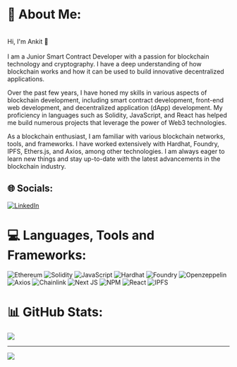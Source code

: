 # 💫 About Me:
<br>Hi, I'm Ankit 👦<br><br>I am a Junior Smart Contract Developer with a passion for blockchain technology and cryptography. I have a deep understanding of how blockchain works and how it can be used to build innovative decentralized applications.

Over the past few years, I have honed my skills in various aspects of blockchain development, including smart contract development, front-end web development, and decentralized application (dApp) development. My proficiency in languages such as Solidity, JavaScript, and React has helped me build numerous projects that leverage the power of Web3 technologies.

As a blockchain enthusiast, I am familiar with various blockchain networks, tools, and frameworks. I have worked extensively with Hardhat, Foundry, IPFS, Ethers.js, and Axios, among other technologies. I am always eager to learn new things and stay up-to-date with the latest advancements in the blockchain industry.


## 🌐 Socials:
[![LinkedIn](https://img.shields.io/badge/LinkedIn-%230077B5.svg?logo=linkedin&logoColor=white)](https://linkedin.com/in/https://www.linkedin.com/in/thatboyankit/) 

# 💻 Languages, Tools and Frameworks:
![Ethereum](https://img.shields.io/badge/Ethereum-3C3C3D.svg?style=flat&logo=ethereum&logoColor=#3C3C3D) ![Solidity](https://img.shields.io/badge/Solidity-363636.svg?style=flat&logo=solidity&logoColor=white) ![JavaScript](https://img.shields.io/badge/javascript-F7DF1E.svg?style=flat&logo=javascript&logoColor=black) ![Hardhat](https://img.shields.io/badge/Hardhat-%23363636?style=flat&logo=hardhat&logoColor=white) 
![Foundry](https://img.shields.io/badge/Foundry-%23363636?style=flat&logo=foundry&logoColor=white) ![Openzeppelin](https://img.shields.io/badge/Openzeppelin-4E5EE4?style=flat&logo=axios&logoColor=#white) ![Axios](https://img.shields.io/badge/Axios-5A29E4?style=flat&logo=axios&logoColor=#5A29E4)
![Chainlink](https://img.shields.io/badge/Chainlink-375BD2?style=flat&logo=chainlink&logoColor=#375BD2) ![Next JS](https://img.shields.io/badge/Next-000000?style=flat&logo=next.js&logoColor=white) ![NPM](https://img.shields.io/badge/NPM-CB3837.svg?style=flat&logo=npm&logoColor=white) ![React](https://img.shields.io/badge/React-61DAFB.svg?style=flat&logo=React&logoColor=black) ![IPFS](https://img.shields.io/badge/IPFS-65C2CB.svg?style=flat&logo=ipfs&logoColor=white)
# 📊 GitHub Stats:
<!-- ![](https://github-readme-stats.vercel.app/api?username=thatboyankit&theme=dark&hide_border=false&include_all_commits=true&count_private=false)<br/> -->
![](https://github-readme-streak-stats.herokuapp.com/?user=thatboyankit&theme=dark&hide_border=false)<br/>
<!-- ![](https://github-readme-stats.vercel.app/api/top-langs/?username=thatboyankit&theme=dark&hide_border=false&include_all_commits=true&count_private=false&layout=compact) -->

---
[![](https://visitcount.itsvg.in/api?id=thatboyankit&icon=0&color=0)](https://visitcount.itsvg.in)

<!-- Proudly created with GPRM ( https://gprm.itsvg.in ) -->

